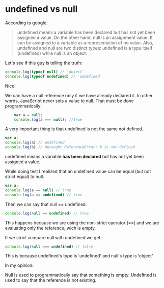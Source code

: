 # undefined vs null

According to google: 

> undefined means a variable has been declared but has not yet been assigned a value. On the other hand, null is an assignment value. It can be assigned to a variable as a representation of no value. Also, undefined and null are two distinct types: undefined is a type itself (undefined) while null is an object.

Let's see if this guy is telling the truth:

```javascript
console.log(typeof null) // 'object'
console.log(typeof undefined) // 'undefined'
```

Nice!

We can have a null reference only if we have already declared it. In other words, JavaScript never sets a value to null. That must be done programmatically:

```javascript
    var a = null;
    console.log(a === null); //true
```

A very important thing is that undefined is not the same not defined.

```javascript
var a;
console.log(a) // undefined
console.log(b) // Uncaught ReferenceError: b is not defined
```

undefined means a variable **has been declared** but has not yet been assigned a value. 

While doing test I realized that an undefined value can be equal (but not strict equal) to null.

```javascript
var a;
console.log(a == null) // true
console.log(a == undefined) // true
```

Then we can say that null == undefined:

```javascript
console.log(null == undefined) // true
```

This happens because we are using the non-strict operator (==) and we are evaluating only the reference, wich is empty.

If we strict compare null with undefined we get:

```javascript
console.log(null === undefined) // false
```

This is because undefined's type is 'undefined' and null's type is 'object'

In my opinion:

Null is used to programmatically say that something is empty. Undefined is used to say that the reference is not existing. 
